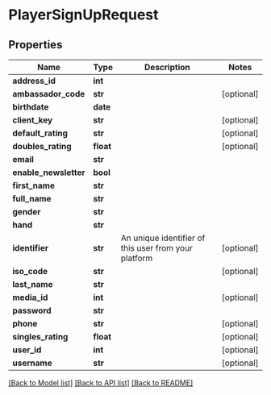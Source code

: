 # PlayerSignUpRequest

## Properties
Name | Type | Description | Notes
------------ | ------------- | ------------- | -------------
**address_id** | **int** |  | 
**ambassador_code** | **str** |  | [optional] 
**birthdate** | **date** |  | 
**client_key** | **str** |  | [optional] 
**default_rating** | **str** |  | [optional] 
**doubles_rating** | **float** |  | [optional] 
**email** | **str** |  | 
**enable_newsletter** | **bool** |  | 
**first_name** | **str** |  | 
**full_name** | **str** |  | 
**gender** | **str** |  | 
**hand** | **str** |  | 
**identifier** | **str** | An unique identifier of this user from your platform | [optional] 
**iso_code** | **str** |  | [optional] 
**last_name** | **str** |  | 
**media_id** | **int** |  | [optional] 
**password** | **str** |  | 
**phone** | **str** |  | [optional] 
**singles_rating** | **float** |  | [optional] 
**user_id** | **int** |  | [optional] 
**username** | **str** |  | [optional] 

[[Back to Model list]](../README.md#documentation-for-models) [[Back to API list]](../README.md#documentation-for-api-endpoints) [[Back to README]](../README.md)

